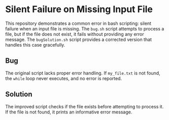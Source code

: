 # Silent Failure on Missing Input File
This repository demonstrates a common error in bash scripting: silent failure when an input file is missing.  The `bug.sh` script attempts to process a file, but if the file does not exist, it fails without providing any error message. The `bugSolution.sh` script provides a corrected version that handles this case gracefully.

## Bug
The original script lacks proper error handling.  If `my_file.txt` is not found, the `while` loop never executes, and no error is reported.

## Solution
The improved script checks if the file exists before attempting to process it. If the file is not found, it prints an informative error message.